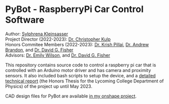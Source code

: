 # PyBot - RaspberryPi Car Control Software

Author: [Sylphrena Kleinsasser](https://github.com/sylphrena0)  
Project Director (2022-2023): [Dr. Christopher Kulp](https://www.lycoming.edu/faculty/kulp-christopher.aspx)  
Honors Commitee Members (2022-2023): [Dr. Krish Pillai](https://www.lycoming.edu/faculty/pillai-krish.aspx), [Dr. Andrew Brandon](https://www.lycoming.edu/faculty/brandon-andrew.aspx), and [Dr. David G. Fisher](https://www.lycoming.edu/faculty/fisher-david.aspx)  
Advisors: [Dr. Emily Wilson](https://www.lycoming.edu/faculty/wilson-emily.aspx), and [Dr. David G. Fisher](https://www.lycoming.edu/faculty/fisher-david.aspx)  


This repository contains source code to control a raspberry pi car that is controlled with an Arduino motor driver and has camera and proximity sensors. It also included bash scripts to setup the device, and a [detailed technical report](https://github.com/sylphrena0/pybot/blob/main/Thesis%20Paper.pdf) (the Honors Thesis for the Lycoming College Department of Physics) of the project up until May 2023.

CAD design files for PyBot are available [in my onshape project](https://tinyurl.com/pybot-cad).

